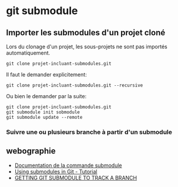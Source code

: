 # git submodule

## Importer les submodules d'un projet cloné

Lors du clonage d'un projet, les sous-projets ne sont pas importés automatiquement.

    git clone projet-incluant-submodules.git

Il faut le demander explicitement:

    git clone projet-incluant-submodules.git --recursive

Ou bien le demander par la suite:

    git clone projet-incluant-submodules.git
    git submodule init sobmodule
    git submodule update --remote


### Suivre une ou plusieurs branche à partir d'un submodule
  


## webographie
  - [Documentation de la commande submodule](https://git-scm.com/docs/git-submodule)
  - [Using submodules in Git - Tutorial](http://www.vogella.com/tutorials/GitSubmodules/article.html)
  - [GETTING GIT SUBMODULE TO TRACK A BRANCH](http://www.activestate.com/blog/2014/05/getting-git-submodule-track-branch)
